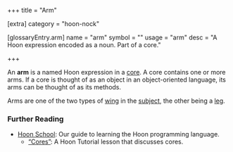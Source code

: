 +++
title = "Arm"

[extra]
category = "hoon-nock"

[glossaryEntry.arm]
name = "arm"
symbol = ""
usage = "arm"
desc = "A Hoon expression encoded as a noun. Part of a core."

+++

An **arm** is a named Hoon expression in a [core](/glossary/core). A
core contains one or more arms. If a core is thought of as an object in an
object-oriented language, its arms can be thought of as its methods.

Arms are one of the two types of [wing](/glossary/wing) in the
[subject](/glossary/subject), the other being a
[leg](/glossary/leg).

### Further Reading

- [Hoon School](/courses/hoon-school/): Our guide to learning the Hoon programming language.
  - [“Cores”](/courses/hoon-school/F-cores#cores): A Hoon Tutorial lesson that discusses cores.
